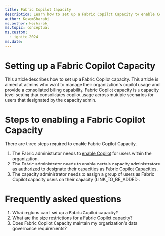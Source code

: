```yaml
---
title: Fabric Copilot Capacity
description: Learn how to set up a Fabric Copilot Capacity to enable Copilot adoption
author: KesemSharabi
ms.author: kesharab
ms.topic: conceptual
ms.custom:
  - ignite-2024
ms.date: 
---
```


# Setting up a Fabric Copilot Capacity

This article describes how to set up a Fabric Copilot capacity. This article is aimed at admins who want to manage their organization's copilot usage and provide a consoliated billing capability.
Fabric Copilot capacity is a capacity level setting that consolidates copilot usage across multiple scenarios for users that designated by the capacity admin.

# Steps to enabling a Fabric Copilot Capacity

There are three steps required to enable Fabric Copilot Capacity.
1. The Fabric administrator needs to [enable Copilot](../admin/service-admin-copilot.md) for users within the organization.
2. The Fabric administrator needs to enable certain capacity administrators as [authorized](../admin/service-admin-copilot.md)  to designate their capacities as Fabric Copilot Capacities.
3. The capacity administrator needs to assign a group of users as Fabric Copilot capacity users on their capacity (LINK_TO_BE_ADDED).

# Frequently asked questions

1. What regions can I set up a Fabric Copilot capacity?
2. What are the size restrictions for a Fabric Copilot capacity?
3. Does Fabric Copilot Capacity maintain my organization's data governance requirements?
